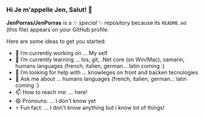 ### Hi Je m'appelle Jen, Salut! 👋

**JenPorras/JenPorras** is a ✨ _special_ ✨ repository because its `README.md` (this file) appears on your GitHub profile.

Here are some ideas to get you started:

- 🔭 I’m currently working on ... My self
- 🌱 I’m currently learning ... Ios, git, .Net core (on Win/Mac), xamarin, humans languages (french, italien, german... latin coming :) 
- 🤔 I’m looking for help with ... knowleges on front and backen tecnologies
- 💬 Ask me about ... humans languages (french, italien, german... latin coming :) 
- 📫 How to reach me: ... here!
- 😄 Pronouns: ... I don't know yet
- ⚡ Fun fact: ... I don't know anything but i know lot of things!
